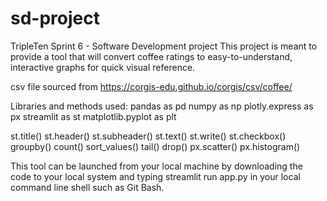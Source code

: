 # sd-project
TripleTen Sprint 6 - Software Development project
This project is meant to provide a tool that will convert coffee ratings to easy-to-understand, interactive graphs for quick visual reference.

csv file sourced from https://corgis-edu.github.io/corgis/csv/coffee/

Libraries and methods used:
pandas as pd
numpy as np
plotly.express as px
streamlit as st
matplotlib.pyplot as plt

st.title()
st.header()
st.subheader()
st.text()
st.write()
st.checkbox()
groupby()
count()
sort_values()
tail()
drop()
px.scatter()
px.histogram()

This tool can be launched from your local machine by downloading the code to your local system and typing streamlit run app.py in your local command line shell such as Git Bash.

